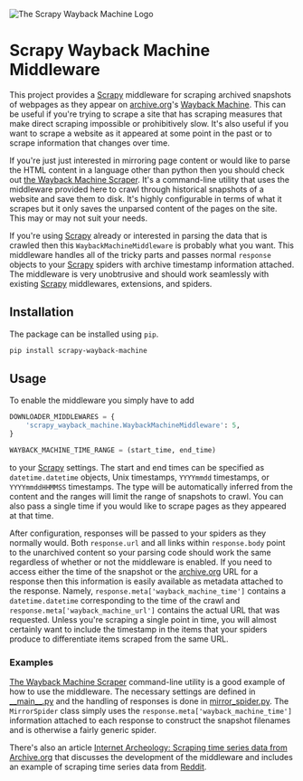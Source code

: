 ![The Scrapy Wayback Machine Logo](img/logo.png)

# Scrapy Wayback Machine Middleware

This project provides a [Scrapy](https://scrapy.org) middleware for scraping archived snapshots of webpages as they appear on [archive.org](http://archive.org)'s [Wayback Machine](https://archive.org/web/).
This can be useful if you're trying to scrape a site that has scraping measures that make direct scraping impossible or prohibitively slow.
It's also useful if you want to scrape a website as it appeared at some point in the past or to scrape information that changes over time.

If you're just just interested in mirroring page content or would like to parse the HTML content in a language other than python then you should check out [the Wayback Machine Scraper](https://github.com/sangaline/wayback-machine-scraper).
It's a command-line utility that uses the middleware provided here to crawl through historical snapshots of a website and save them to disk.
It's highly configurable in terms of what it scrapes but it only saves the unparsed content of the pages on the site.
This may or may not suit your needs.

If you're using [Scrapy](https://scrapy.org) already or interested in parsing the data that is crawled then this `WaybackMachineMiddleware` is probably what you want.
This middleware handles all of the tricky parts and passes normal `response` objects to your [Scrapy](https://scrapy.org) spiders with archive timestamp information attached.
The middleware is very unobtrusive and should work seamlessly with existing [Scrapy](https://scrapy.org) middlewares, extensions, and spiders.

## Installation

The package can be installed using `pip`.

```bash
pip install scrapy-wayback-machine
```

## Usage

To enable the middleware you simply have to add

```python
DOWNLOADER_MIDDLEWARES = {
    'scrapy_wayback_machine.WaybackMachineMiddleware': 5,
}

WAYBACK_MACHINE_TIME_RANGE = (start_time, end_time)
```

to your [Scrapy](https://scrapy.org) settings.
The start and end times can be specified as `datetime.datetime` objects, Unix timestamps, `YYYYmmdd` timestamps, or `YYYYmmddHHMMSS` timestamps.
The type will be automatically inferred from the content and the ranges will limit the range of snapshots to crawl.
You can also pass a single time if you would like to scrape pages as they appeared at that time.

After configuration, responses will be passed to your spiders as they normally would.
Both `response.url` and all links within `response.body` point to the unarchived content so your parsing code should work the same regardless of whether or not the middleware is enabled.
If you need to access either the time of the snapshot or the [archive.org](http://archive.org) URL for a response then this information is easily available as metadata attached to the response.
Namely, `response.meta['wayback_machine_time']` contains a `datetime.datetime` corresponding to the time of the crawl and `response.meta['wayback_machine_url']` contains the actual URL that was requested.
Unless you're scraping a single point in time, you will almost certainly want to include the timestamp in the items that your spiders produce to differentiate items scraped from the same URL.

### Examples

[The Wayback Machine Scraper](https://github.com/sangaline/wayback-machine-scraper) command-line utility is a good example of how to use the middleware.
The necessary settings are defined in [\_\_main\_\_.py](https://github.com/sangaline/wayback_machine_scraper/scraper/__main__.py) and the handling of responses is done in [mirror_spider.py](https://github.com/sangaline/wayback_machine_scraper/scraper/mirror_spider.py).
The `MirrorSpider` class simply uses the `response.meta['wayback_machine_time']` information attached to each response to construct the snapshot filenames and is otherwise a fairly generic spider.

There's also an article [Internet Archeology: Scraping time series data from Archive.org](http://sangaline.com/post/wayback-machine-scraper/) that discusses the development of the middleware and includes an example of scraping time series data from [Reddit](https://reddit.com).

